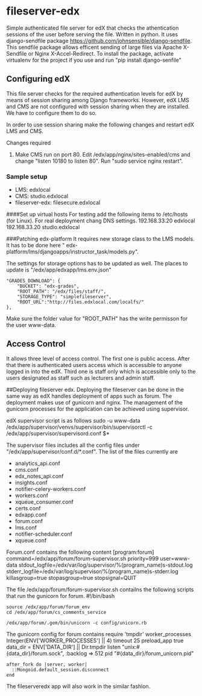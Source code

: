 # fileserver-edx
Simple authenticated file server for edX that checks the athentication sessions of the user before serving the file. Written in python. It uses django-sendfile package https://github.com/johnsensible/django-sendfile. This sendfile package allows efficent sending of large files via Apache X-Sendfile or Nginx X-Accel-Redirect. To install the package, activate virtualenv for the project if you use and run "pip install django-senfile"

## Configuring edX
This file server checks for the required authentication levels for edX by means of session sharing among Django frameworks. However, edX LMS and CMS are not configured with session sharing when they are installed. We have to configure them to do so. 

In order to use session sharing make the following changes and restart edX LMS and CMS.

Changes required
1. Make CMS run on port 80. Edit /edx/app/nginx/sites-enabled/cms and change "listen 10180 to listen 80". Run "sudo service nginx restart".

### Sample setup
* LMS: edxlocal
* CMS: studio.edxlocal
* fileserver-edx: filesecure.edxlocal

####Set up virtual hosts 
For testing add the following items to /etc/hosts (for Linux). For real deployment chang DNS settings.
	192.168.33.20   edxlocal
	192.168.33.20   studio.edxlocal

###Patching edx-platform
It requires new storage class to the LMS models. It has to be done here " edx-platform/lms/djangoapps/instructor_task/models.py". 

The settings for storage options has to be updated as well. The places to update is "/edx/app/edxapp/lms.env.json"

    "GRADES_DOWNLOAD": {
        "BUCKET": "edx-grades",
        "ROOT_PATH": "/edx/files/staff/",
        "STORAGE_TYPE": "simplefileserver",
        "ROOT_URL":"http://files.edxlocal.com/localfs/"
    },
Make sure the folder value for "ROOT_PATH" has the write permisson for the user www-data.


## Access Control
It allows three level of access control. The first one is public access. After that there is authenticated users access which is accessible to anyone logged in into the edX. Third one is staff only which is accessible only to the users designated as staff such as lecturers and admin staff.

##Deploying fileserver edx.
Deploying the fileserver can be done in the same way as edX handles deployment of apps such as forum. The deployment makes use of gunicorn and nginx. The management of the gunicorn processes for the application can be achieved using supervisor.

edX supervisor script is as follows 
	sudo -u www-data /edx/app/supervisor/venvs/supervisor/bin/supervisorctl -c /edx/app/supervisor/supervisord.conf $*

The supervisor files includes all the config files under "/edx/app/supervisor/conf.d/*.conf". The list of the files currently are 
- analytics_api.conf
- cms.conf
- edx_notes_api.conf
- insights.conf
- notifier-celery-workers.conf
- workers.conf  
- xqueue_consumer.conf
- certs.conf
- edxapp.conf
- forum.conf
- lms.conf
- notifier-scheduler.conf
- xqueue.conf

Forum.conf contains the following content
	[program:forum]
	command=/edx/app/forum/forum-supervisor.sh
	priority=999
	user=www-data
	stdout_logfile=/edx/var/log/supervisor/%(program_name)s-stdout.log
	stderr_logfile=/edx/var/log/supervisor/%(program_name)s-stderr.log
	killasgroup=true
	stopasgroup=true
	stopsignal=QUIT

The file /edx/app/forum/forum-supervisor.sh contailns the following scripts that run the gunicorn for forum.
	#!/bin/bash
	
	source /edx/app/forum/forum_env
	cd /edx/app/forum/cs_comments_service
	
	/edx/app/forum/.gem/bin/unicorn -c config/unicorn.rb
	
The gunicorn config for forum contains
	require 'tmpdir'
	worker_processes Integer(ENV['WORKER_PROCESSES'] || 4)
	timeout 25
	preload_app true
	data_dir = ENV['DATA_DIR'] || Dir.tmpdir
	listen "unix:#{data_dir}/forum.sock", :backlog => 512
	pid "#{data_dir}/forum_unicorn.pid"
	
	after_fork do |server, worker|
	  ::Mongoid.default_session.disconnect
	end
	
The fileserveredx app will also work in the similar fashion.



